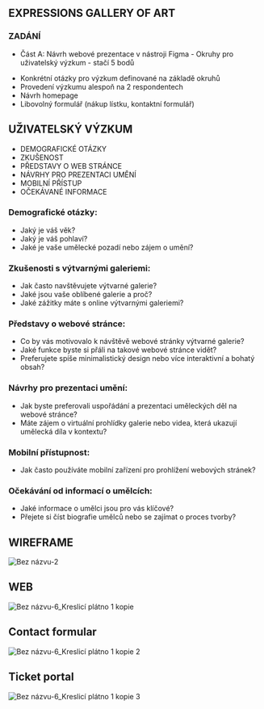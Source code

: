 ## EXPRESSIONS GALLERY OF ART 


### ZADÁNÍ 
* Část A: Návrh webové prezentace v nástroji Figma - Okruhy pro uživatelský výzkum - stačí 5 bodů
- Konkrétní otázky pro výzkum definované na základě okruhů
- Provedení výzkumu alespoň na 2 respondentech
- Návrh homepage
- Libovolný formulář (nákup lístku, kontaktní formulář)

## UŽIVATELSKÝ VÝZKUM
* DEMOGRAFICKÉ OTÁZKY
* ZKUŠENOST
* PŘEDSTAVY O WEB STRÁNCE
* NÁVRHY PRO PREZENTACI UMĚNÍ
* MOBILNÍ PŘÍSTUP
* OČEKÁVANÉ INFORMACE 

### Demografické otázky:
- Jaký je váš věk?
- Jaký je váš pohlaví?
- Jaké je vaše umělecké pozadí nebo zájem o umění?

### Zkušenosti s výtvarnými galeriemi:
- Jak často navštěvujete výtvarné galerie?
- Jaké jsou vaše oblíbené galerie a proč?
- Jaké zážitky máte s online výtvarnými galeriemi?

### Představy o webové stránce:
- Co by vás motivovalo k návštěvě webové stránky výtvarné galerie?
- Jaké funkce byste si přáli na takové webové stránce vidět?
- Preferujete spíše minimalistický design nebo více interaktivní a bohatý obsah?

### Návrhy pro prezentaci umění:
- Jak byste preferovali uspořádání a prezentaci uměleckých děl na webové stránce?
- Máte zájem o virtuální prohlídky galerie nebo videa, která ukazují umělecká díla v kontextu?

### Mobilní přístupnost:
- Jak často používáte mobilní zařízení pro prohlížení webových stránek?

### Očekávání od informací o umělcích:
- Jaké informace o umělci jsou pro vás klíčové?
- Přejete si číst biografie umělců nebo se zajímat o proces tvorby?

## WIREFRAME
![Bez názvu-2](https://github.com/KlaraSvobodova/English-for-designers/assets/152971101/918ed9c1-d8ac-42c9-880a-30f882cb1577)


## WEB
![Bez názvu-6_Kreslicí plátno 1 kopie](https://github.com/KlaraSvobodova/English-for-designers/assets/152971101/f3f75039-c021-4db9-a353-8c15b9bd7f62)

## Contact formular 
![Bez názvu-6_Kreslicí plátno 1 kopie 2](https://github.com/KlaraSvobodova/English-for-designers/assets/152971101/5c456459-8d98-4d9b-bcde-f94df17e9343)

## Ticket portal 
![Bez názvu-6_Kreslicí plátno 1 kopie 3](https://github.com/KlaraSvobodova/English-for-designers/assets/152971101/a4f62798-1a49-49cc-90e4-6133d8de49ed)




